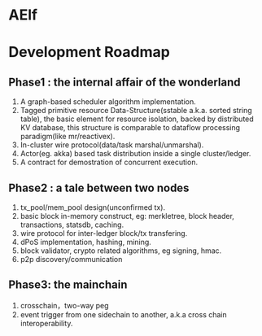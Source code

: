 # AElf

# Development Roadmap

## Phase1 : the internal affair of the wonderland

1. A graph-based scheduler algorithm implementation.
2. Tagged primitive resource Data-Structure(sstable a.k.a. sorted string table), the basic element for resource isolation, backed by distributed KV database, this structure is comparable to dataflow processing paradigm(like mr/reactivex).
3. In-cluster wire protocol(data/task marshal/unmarshal).
4. Actor(eg. akka) based task distribution inside a single cluster/ledger.
5. A contract for demostration of concurrent execution.

## Phase2 : a tale between two nodes

1. tx_pool/mem_pool design(unconfirmed tx).
2. basic block in-memory construct, eg: merkletree, block header, transactions, statsdb, caching.
3. wire protocol for inter-ledger block/tx transfering.
4. dPoS implementation, hashing, mining.
5. block validator, crypto related algorithms, eg signing, hmac.
6. p2p discovery/communication

## Phase3: the mainchain

1. crosschain，two-way peg
2. event trigger from one sidechain to another, a.k.a cross chain interoperability.
